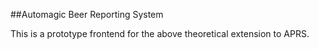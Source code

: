 ##Automagic Beer Reporting System

This is a prototype frontend for the above theoretical extension to APRS.
